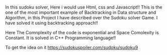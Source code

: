 In this sudoku solver, Here i would use Html, css and Javascript!!
This is the one of the most important example of Backtracking in Data structure and Algorithm, in this Project I have described over the Sudoku solver Game. I have solved it using backtracking approach!!

Here The Comnplexity of the code is exponential and Space Comolexity is Constant. It is solved in C++ Programming language!!

To get the idea on it https://sudokuspoiler.com/sudoku/sudoku9
